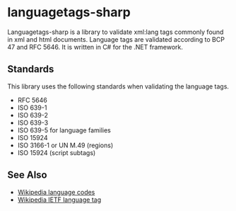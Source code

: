 # languagetags-sharp
Languagetags-sharp is a library to validate xml:lang tags commonly found in xml and html documents.
Language tags are validated according to BCP 47 and RFC 5646. It is written in C# for the .NET framework.

## Standards
This library uses the following standards when validating the language tags.
* RFC 5646
* ISO 639-1
* ISO 639-2
* ISO 639-3
* ISO 639-5 for language families
* ISO 15924
* ISO 3166-1 or UN M.49 (regions)
* ISO 15924 (script subtags)

## See Also
* [Wikipedia language codes](http://en.wikipedia.org/wiki/ISO,_SIL,_and_BCP_language_codes_for_constructed_languages)
* [Wikipedia IETF language tag](http://en.wikipedia.org/wiki/IETF_language_tag)
